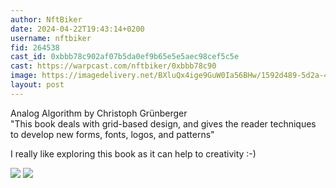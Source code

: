 ```yaml
---
author: NftBiker
date: 2024-04-22T19:43:14+0200
username: nftbiker
fid: 264538
cast_id: 0xbbb78c902af07b5da0ef9b65e5e5aec98cef5c5e
cast: https://warpcast.com/nftbiker/0xbbb78c90
image: https://imagedelivery.net/BXluQx4ige9GuW0Ia56BHw/1592d489-5d2a-4fb4-7eee-8f9aa5aeee00/original
layout: post
---
```

Analog Algorithm by Christoph Grünberger  
"This book deals with grid-based design, and gives the reader techniques to develop new forms, fonts, logos, and patterns"  
  
I really like exploring this book as it can help to creativity :-)  

![](https://imagedelivery.net/BXluQx4ige9GuW0Ia56BHw/1592d489-5d2a-4fb4-7eee-8f9aa5aeee00/original)
![](https://imagedelivery.net/BXluQx4ige9GuW0Ia56BHw/321427ed-35b5-4ed3-d1a2-9b8c3d18d400/original)